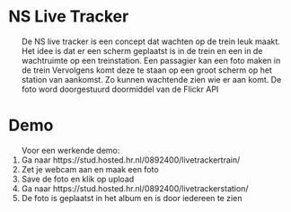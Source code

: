 # NS Live Tracker

<ol>
De NS live tracker is een concept dat wachten op de trein leuk maakt.
Het idee is dat er een scherm geplaatst is in de trein
en een in de wachtruimte op een treinstation.
Een passagier kan een foto maken in de trein
Vervolgens komt deze te staan op een groot scherm op het station van aankomst.
Zo kunnen wachtende zien wie er aan komt.
De foto word doorgestuurd doormiddel van de Flickr API
</ol>

# Demo

<ol>
Voor een werkende demo:
<li>Ga naar https://stud.hosted.hr.nl/0892400/livetrackertrain/</li>
<li>Zet je webcam aan en maak een foto</li>
<li>Save de foto en klik op upload</li>
<li>Ga naar https://stud.hosted.hr.nl/0892400/livetrackerstation/ </li>
<li>De foto is geplaatst in het album en is door iedereen te zien</li>
</ol>

